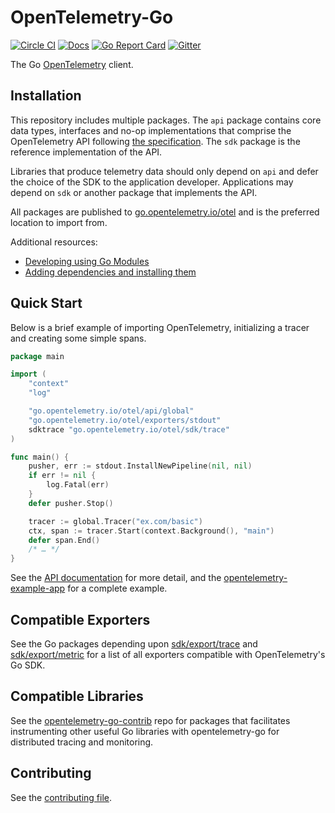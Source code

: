# OpenTelemetry-Go

[![Circle CI](https://circleci.com/gh/open-telemetry/opentelemetry-go.svg?style=svg)](https://circleci.com/gh/open-telemetry/opentelemetry-go)
[![Docs](https://godoc.org/go.opentelemetry.io/otel?status.svg)](https://pkg.go.dev/go.opentelemetry.io/otel)
[![Go Report Card](https://goreportcard.com/badge/go.opentelemetry.io/otel)](https://goreportcard.com/report/go.opentelemetry.io/otel)
[![Gitter](https://badges.gitter.im/open-telemetry/opentelemetry-go.svg)](https://gitter.im/open-telemetry/opentelemetry-go?utm_source=badge&utm_medium=badge&utm_campaign=pr-badge)

The Go [OpenTelemetry](https://opentelemetry.io/) client.

## Installation

This repository includes multiple packages. The `api`
package contains core data types, interfaces and no-op implementations that comprise the OpenTelemetry API following
[the
specification](https://github.com/open-telemetry/opentelemetry-specification).
The `sdk` package is the reference implementation of the API.

Libraries that produce telemetry data should only depend on `api`
and defer the choice of the SDK to the application developer. Applications may
depend on `sdk` or another package that implements the API.

All packages are published to [go.opentelemetry.io/otel](https://pkg.go.dev/go.opentelemetry.io/otel) and is the preferred location to import from.

Additional resources:

- [Developing using Go Modules](https://blog.golang.org/using-go-modules)
- [Adding dependencies and installing them](https://golang.org/cmd/go/#hdr-Add_dependencies_to_current_module_and_install_them)

## Quick Start

Below is a brief example of importing OpenTelemetry, initializing a tracer and creating some simple spans.

```go
package main

import (
	"context"
	"log"

	"go.opentelemetry.io/otel/api/global"
	"go.opentelemetry.io/otel/exporters/stdout"
	sdktrace "go.opentelemetry.io/otel/sdk/trace"
)

func main() {
	pusher, err := stdout.InstallNewPipeline(nil, nil)
	if err != nil {
		log.Fatal(err)
	}
	defer pusher.Stop()

	tracer := global.Tracer("ex.com/basic")
	ctx, span := tracer.Start(context.Background(), "main")
	defer span.End()
	/* … */
}
```

See the [API
documentation](https://pkg.go.dev/go.opentelemetry.io/otel) for more
detail, and the
[opentelemetry-example-app](./example/README.md)
for a complete example.

## Compatible Exporters

See the Go packages depending upon
[sdk/export/trace](https://pkg.go.dev/go.opentelemetry.io/otel/sdk/export/trace?tab=importedby)
and [sdk/export/metric](https://pkg.go.dev/go.opentelemetry.io/otel/sdk/export/metric?tab=importedby)
for a list of all exporters compatible with OpenTelemetry's Go SDK.

## Compatible Libraries

See the
[opentelemetry-go-contrib](https://github.com/open-telemetry/opentelemetry-go-contrib)
repo for packages that facilitates instrumenting other useful Go libraries
with opentelemetry-go for distributed tracing and monitoring.

## Contributing

See the [contributing file](CONTRIBUTING.md).
